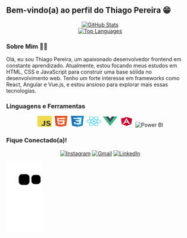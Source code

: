 ## Bem-vindo(a) ao perfil do Thiago Pereira 😁

<div align="center">
   <a href="https://github.com/thiago-rspereira">
      <img src="https://github-readme-stats.vercel.app/api?username=thiago-rspereira&show_icons=true&theme=tokyonight&include_all_commits=true&count_private=true" alt="GitHub Stats">
   </a>
   <br>
   <a href="https://github.com/thiago-rspereira">
      <img src="https://github-readme-stats.vercel.app/api/top-langs/?username=thiago-rspereira&layout=compact&langs_count=8&theme=tokyonight" alt="Top Languages">
   </a>
</div>

### Sobre Mim 👨‍💻

Olá, eu sou Thiago Pereira, um apaixonado desenvolvedor frontend em constante aprendizado. Atualmente, estou focando meus estudos em HTML, CSS e JavaScript para construir uma base sólida no desenvolvimento web. Tenho um forte interesse em frameworks como React, Angular e Vue.js, e estou ansioso para explorar mais essas tecnologias.

### Linguagens e Ferramentas

<div align="center">
   <img alt="JavaScript" height="30" width="40" src="https://raw.githubusercontent.com/devicons/devicon/master/icons/javascript/javascript-original.svg">
   <img alt="HTML5" height="30" width="40" src="https://raw.githubusercontent.com/devicons/devicon/master/icons/html5/html5-original.svg">
   <img alt="CSS3" height="30" width="40" src="https://raw.githubusercontent.com/devicons/devicon/master/icons/css3/css3-original.svg">
   <img alt="React" height="30" width="40" src="https://raw.githubusercontent.com/devicons/devicon/master/icons/react/react-original.svg">
   <img alt="Vue.js" height="30" width="40" src="https://raw.githubusercontent.com/devicons/devicon/master/icons/vuejs/vuejs-original.svg">
   <img alt="Angular" height="30" width="40" src="https://raw.githubusercontent.com/devicons/devicon/master/icons/angular/angular-original.svg">
   <img alt="Power BI" height="30" src="https://www.vectorlogo.zone/logos/microsoft_powerbi/microsoft_powerbi-icon.svg">
</div>

### Fique Conectado(a)!

<div align="center"> 
   <a href="https://instagram.com/trspereira" target="_blank"><img src="https://img.shields.io/badge/-Instagram-%23E4405F?style=for-the-badge&logo=instagram&logoColor=white" alt="Instagram"></a>
   <a href="mailto:trsppereiraa@gmail.com"><img src="https://img.shields.io/badge/-Gmail-%23333?style=for-the-badge&logo=gmail&logoColor=white" alt="Gmail"></a>
   <a href="https://www.linkedin.com/in/trspereira" target="_blank"><img src="https://img.shields.io/badge/-LinkedIn-%230077B5?style=for-the-badge&logo=linkedin&logoColor=white" alt="LinkedIn"></a> 
</div>

![Snake Animation](https://github.com/thiago-rspereira/thiago-rspereira/blob/output/github-contribution-grid-snake.svg)
